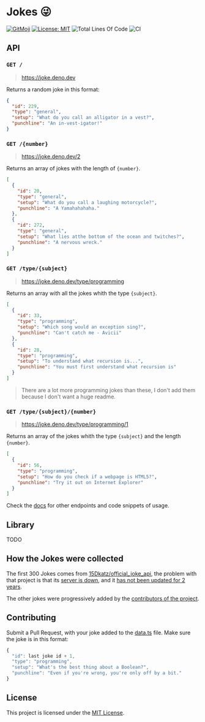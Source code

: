 # Jokes 😜

[![GitMoji](https://img.shields.io/badge/Gitmoji-%F0%9F%8E%A8%20-FFDD67.svg)](https://gitmoji.dev)
[![License: MIT](https://img.shields.io/badge/License-MIT-blue.svg)](https://opensource.org/licenses/MIT)
![Total Lines Of Code](https://img.shields.io/tokei/lines/github.com/UltiRequiem/joke?color=blue&label=Total%20Lines)
![CI](https://github.com/UltiRequiem/joke/workflows/CI/badge.svg)

## API

### `GET /`

> https://joke.deno.dev

Returns a random joke in this format:

```json
{
  "id": 229,
  "type": "general",
  "setup": "What do you call an alligator in a vest?",
  "punchline": "An in-vest-igator!"
}
```

### `GET /{number}`

> https://joke.deno.dev/2

Returns an array of jokes with the length of `{number}`.

```json
[
  {
    "id": 20,
    "type": "general",
    "setup": "What do you call a laughing motorcycle?",
    "punchline": "A Yamahahahaha."
  },
  {
    "id": 272,
    "type": "general",
    "setup": "What lies atthe bottom of the ocean and twitches?",
    "punchline": "A nervous wreck."
  }
]
```

### `GET /type/{subject}`

> https://joke.deno.dev/type/programming

Returns an array with all the jokes whith the type `{subject}`.

```json
[
  {
    "id": 33,
    "type": "programming",
    "setup": "Which song would an exception sing?",
    "punchline": "Can't catch me - Avicii"
  },
  {
    "id": 28,
    "type": "programming",
    "setup": "To understand what recursion is...",
    "punchline": "You must first understand what recursion is"
  }
]
```

> There are a lot more programming jokes than these, I don't add them because I
> don't want a huge readme.

### `GET /type/{subject}/{number}`

> https://joke.deno.dev/type/programming/1

Returns an array of the jokes whith the type `{subject}` and the length
`{number}`.

```json
[
  {
    "id": 56,
    "type": "programming",
    "setup": "How do you check if a webpage is HTML5?",
    "punchline": "Try it out on Internet Explorer"
  }
]
```

Check the [docs](./docs/API.md) for other endpoints and code snippets of usage.

## Library

TODO

## How the Jokes were collected

The first 300 Jokes comes from
[15Dkatz/official_joke_api](https://github.com/15Dkatz/official_joke_api), the
problem with that project is that its
[server is down](https://github.com/15Dkatz/official_joke_api/issues/93), and it
[has not been updated for 2 years](https://github.com/15Dkatz/official_joke_api/commits/master).

The other jokes were progressively added by the [contributors of the project](https://github.com/UltiRequiem/joke/graphs/contributors).

## Contributing

Submit a Pull Request, with your joke added to the [data.ts](./data.ts) file.
Make sure the joke is in this format:

```typescript
{
  "id": last joke id + 1,
  "type": "programming",
  "setup": "What's the best thing about a Boolean?",
  "punchline": "Even if you're wrong, you're only off by a bit."
}
```

## License

This project is licensed under the [MIT License](./LICENSE.md).
